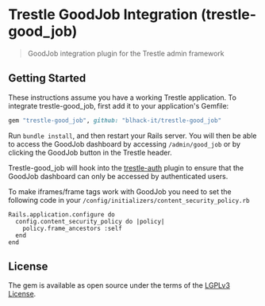 # Trestle GoodJob Integration (trestle-good_job)

> GoodJob integration plugin for the Trestle admin framework

## Getting Started

These instructions assume you have a working Trestle application. To integrate trestle-good_job, first add it to your application's Gemfile:

```ruby
gem "trestle-good_job", github: "blhack-it/trestle-good_job"
```

Run `bundle install`, and then restart your Rails server. You will then be able to access the GoodJob dashboard by accessing `/admin/good_job`
or by clicking the GoodJob button in the Trestle header.

Trestle-good_job will hook into the [trestle-auth](https://github.com/TrestleAdmin/trestle-auth) plugin to ensure that the GoodJob dashboard
can only be accessed by authenticated users.


To make iframes/frame tags work with GoodJob you need to set the following code in your `/config/initializers/content_security_policy.rb`

```
Rails.application.configure do
  config.content_security_policy do |policy|
    policy.frame_ancestors :self
  end
end
```

## License

The gem is available as open source under the terms of the [LGPLv3 License](https://opensource.org/licenses/LGPL-3.0).
